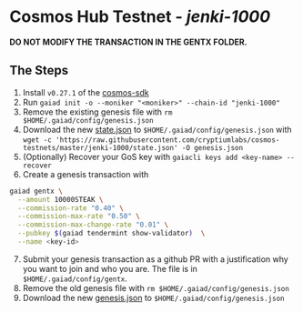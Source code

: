 # Cosmos Hub Testnet - *jenki-1000*

**DO NOT MODIFY THE TRANSACTION IN THE GENTX FOLDER.**

## The Steps

1. Install `v0.27.1` of the [cosmos-sdk](https://github.com/cosmos/cosmos-sdk)
2. Run `gaiad init -o --moniker "<moniker>" --chain-id "jenki-1000"`
3. Remove the existing genesis file with `rm $HOME/.gaiad/config/genesis.json`
4. Download the new [state.json](state.json) to `$HOME/.gaiad/config/genesis.json` with `wget -c 'https://raw.githubusercontent.com/cryptiumlabs/cosmos-testnets/master/jenki-1000/state.json' -O genesis.json`
5. (Optionally) Recover your GoS key with `gaiacli keys add <key-name> --recover`
6. Create a genesis transaction with
```bash
gaiad gentx \
  --amount 10000STEAK \
  --commission-rate "0.40" \
  --commission-max-rate "0.50" \
  --commission-max-change-rate "0.01" \
  --pubkey $(gaiad tendermint show-validator)  \
  --name <key-id>
```
7. Submit your genesis transaction as a github PR with a justification why you want to join and who you are. The file is in `$HOME/.gaiad/config/gentx`.
8. Remove the old genesis file with `rm $HOME/.gaiad/config/genesis.json`
9. Download the new [genesis.json](genesis.json) to `$HOME/.gaiad/config/genesis.json`
